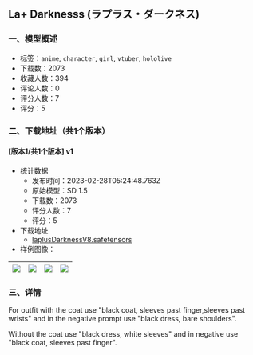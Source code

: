 ## La+ Darknesss (ラプラス・ダークネス)
### 一、模型概述

- 标签：`anime`, `character`, `girl`, `vtuber`, `hololive`
- 下载数：2073
- 收藏人数：394
- 评论人数：0
- 评分人数：7
- 评分：5

### 二、下载地址（共1个版本）

#### [版本1/共1个版本] v1

- 统计数据
  - 发布时间：2023-02-28T05:24:48.763Z
  - 原始模型：SD 1.5
  - 下载数：2073
  - 评分人数：7
  - 评分：5
- 下载地址
  - [laplusDarknessV8.safetensors](https://civitai.com/api/download/models/16493)
- 样例图像：

| <img src="https://image.civitai.com/xG1nkqKTMzGDvpLrqFT7WA/883ee9fa-83b4-4ac2-a2a1-5ae44c6b2100/width=450/166439.jpeg" /> | <img src="https://image.civitai.com/xG1nkqKTMzGDvpLrqFT7WA/fc444d8b-4402-4ee4-9728-049982d45100/width=450/166422.jpeg" /> | <img src="https://image.civitai.com/xG1nkqKTMzGDvpLrqFT7WA/afbab626-69cc-472e-f1eb-31b3e8155300/width=450/166424.jpeg" /> | <img src="https://image.civitai.com/xG1nkqKTMzGDvpLrqFT7WA/691d77d4-48e7-489b-45d4-7a2bc89d2800/width=450/166423.jpeg" /> |
| ---- | ---- | ---- | ---- |


### 三、详情
<p>For outfit with the coat use "black coat, sleeves past finger,sleeves past wrists" and in the negative prompt use "black dress, bare shoulders".</p><p>Without the coat use "black dress, white sleeves" and in negative use "black coat, sleeves past finger".</p>